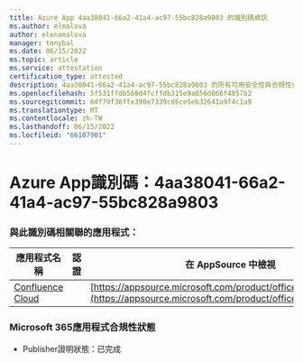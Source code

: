 ```yaml
---
title: Azure App 4aa38041-66a2-41a4-ac97-55bc828a9803 的識別碼資訊
ms.author: elmalova
author: elenamalova
manager: tonybal
ms.date: 06/15/2022
ms.topic: article
ms.service: attestation
certification_type: attested
description: 4aa38041-66a2-41a4-ac97-55bc828a9803 的所有可用安全性與合規性資訊。
ms.openlocfilehash: 5f531ffdb568d4fcffdb315e9a856d866f4857b2
ms.sourcegitcommit: 6df79f38ffe390e7339cd6ce5eb32641a9f4c1a9
ms.translationtype: MT
ms.contentlocale: zh-TW
ms.lasthandoff: 06/15/2022
ms.locfileid: "66107901"
---
```

# <a name="azure-app-id-4aa38041-66a2-41a4-ac97-55bc828a9803"></a>Azure App識別碼：4aa38041-66a2-41a4-ac97-55bc828a9803


### <a name="apps-associated-with-this-id"></a>與此識別碼相關聯的應用程式：
| **應用程式名稱** | **認證** | **在 AppSource 中檢視** |
|--------------|---------------|-----------------------|
| [Confluence Cloud](../forward/WA200003113.md) |  | [https://appsource.microsoft.com/product/office/WA200003113](https://appsource.microsoft.com/product/office/WA200003113) |

### <a name="microsoft-365-app-compliance-status"></a>Microsoft 365應用程式合規性狀態
- Publisher證明狀態：已完成
